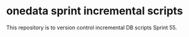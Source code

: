# onedata sprint incremental scripts
This repository is to version control incremental DB scripts Sprint 55.

